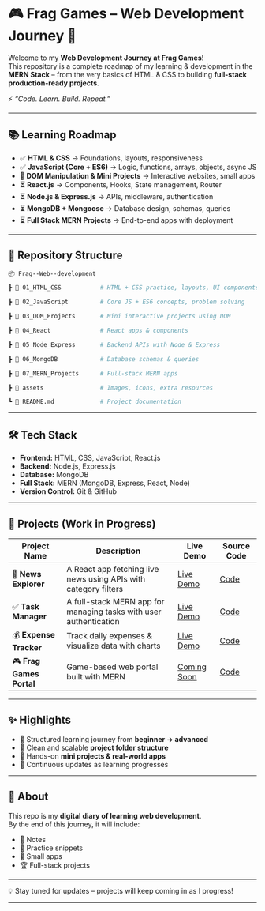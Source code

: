 # 🎮 Frag Games – Web Development Journey 🚀  

Welcome to my **Web Development Journey at Frag Games**!  
This repository is a complete roadmap of my learning & development in the **MERN Stack** – from the very basics of HTML & CSS to building **full-stack production-ready projects**.  

⚡ *“Code. Learn. Build. Repeat.”*  

---

## 📚 Learning Roadmap  

- ✅ **HTML & CSS** → Foundations, layouts, responsiveness  
- ✅ **JavaScript (Core + ES6)** → Logic, functions, arrays, objects, async JS  
- 🔄 **DOM Manipulation & Mini Projects** → Interactive websites, small apps  
- ⏳ **React.js** → Components, Hooks, State management, Router  
- ⏳ **Node.js & Express.js** → APIs, middleware, authentication  
- ⏳ **MongoDB + Mongoose** → Database design, schemas, queries  
- ⏳ **Full Stack MERN Projects** → End-to-end apps with deployment  

---

## 📂 Repository Structure  

```bash
📦 Frag--Web--development  

┣ 📂 01_HTML_CSS           # HTML + CSS practice, layouts, UI components  

┣ 📂 02_JavaScript         # Core JS + ES6 concepts, problem solving  

┣ 📂 03_DOM_Projects       # Mini interactive projects using DOM  

┣ 📂 04_React              # React apps & components  

┣ 📂 05_Node_Express       # Backend APIs with Node & Express  

┣ 📂 06_MongoDB            # Database schemas & queries  

┣ 📂 07_MERN_Projects      # Full-stack MERN apps  

┣ 📂 assets                # Images, icons, extra resources  

┗ 📜 README.md             # Project documentation  
```

---

## 🛠 Tech Stack  

- **Frontend:** HTML, CSS, JavaScript, React.js  
- **Backend:** Node.js, Express.js  
- **Database:** MongoDB  
- **Full Stack:** MERN (MongoDB, Express, React, Node)  
- **Version Control:** Git & GitHub  

---

## 🚀 Projects (Work in Progress)  

| Project Name | Description | Live Demo | Source Code |
|--------------|-------------|-----------|-------------|
| 📰 **News Explorer** | A React app fetching live news using APIs with category filters | [Live Demo](#) | [Code](#) |
| ✅ **Task Manager** | A full-stack MERN app for managing tasks with user authentication | [Live Demo](#) | [Code](#) |
| 💰 **Expense Tracker** | Track daily expenses & visualize data with charts | [Live Demo](#) | [Code](#) |
| 🎮 **Frag Games Portal** | Game-based web portal built with MERN | [Coming Soon](#) | [Code](#) |

---

## ✨ Highlights  

- 🔹 Structured learning journey from **beginner → advanced**  
- 🔹 Clean and scalable **project folder structure**  
- 🔹 Hands-on **mini projects & real-world apps**  
- 🔹 Continuous updates as learning progresses  

---

## 📌 About  

This repo is my **digital diary of learning web development**.  
By the end of this journey, it will include:  
- 📖 Notes  
- 🧩 Practice snippets  
- 🎯 Small apps  
- 🏆 Full-stack projects  

---

💡 Stay tuned for updates – projects will keep coming in as I progress!  

---


